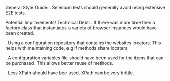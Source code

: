 General Style Guide:
. Selenium tests should generally avoid using extensive E2E tests.


Potential Improvements/ Technical Debt:
. If there was more time then a factory class that instantiates a variety of browser instances would have been created.


. Using a configuration repository that contains the websites locators. This helps with maintaining code, e.g if methods share locaters.

. A configuration variables file should have been used for the items that can be purchased. This allows better reuse of methods.

. Less XPath should have bee used. XPath can be very brittle.
